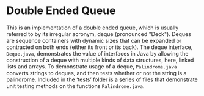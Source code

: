 # Double Ended Queue
This is an implementation of a double ended queue, which is usually referred to by its irregular acronym, deque (pronounced "Deck").  Deques are sequence containers with dynamic sizes that can be expanded or contracted on both ends (either its front or its back). The deque interface, `Deque.java`, demonstrates the value of interfaces in Java by allowing the construction of a deque with multiple kinds of data structures, here, linked lists and arrays. To demonstrate usage of a deque, `Palindrome.java` converts strings to deques, and then tests whether or not the string is a palindrome. Included in the ‘tests’ folder is a series of files that demonstrate unit testing methods on the functions `Palindrome.java`.
